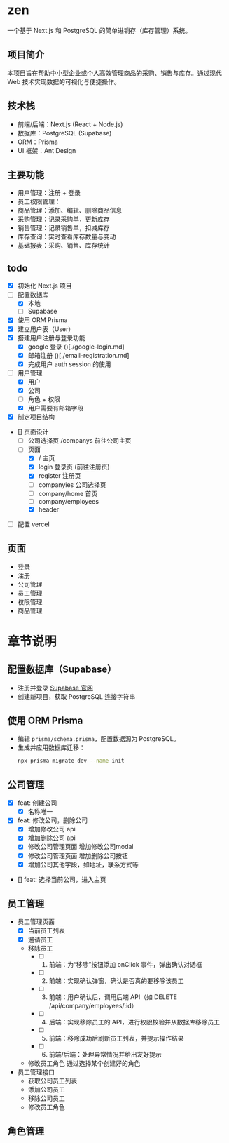 # zen

一个基于 Next.js 和 PostgreSQL 的简单进销存（库存管理）系统。

## 项目简介
本项目旨在帮助中小型企业或个人高效管理商品的采购、销售与库存。通过现代 Web 技术实现数据的可视化与便捷操作。

## 技术栈
- 前端/后端：Next.js (React + Node.js)
- 数据库：PostgreSQL (Supabase)
- ORM：Prisma
- UI 框架：Ant Design 

## 主要功能
- 用户管理：注册 + 登录
- 员工权限管理：
- 商品管理：添加、编辑、删除商品信息
- 采购管理：记录采购单，更新库存
- 销售管理：记录销售单，扣减库存
- 库存查询：实时查看库存数量与变动
- 基础报表：采购、销售、库存统计

## todo
- [x] 初始化 Next.js 项目
- [ ] 配置数据库
  - [x] 本地
  - [ ] Supabase
- [x] 使用 ORM Prisma
- [x] 建立用户表（User）
- [x] 搭建用户注册与登录功能
  - [x] google 登录 ()[./google-login.md]
  - [x] 邮箱注册 ()[./email-registration.md]
  - [x] 完成用户 auth session 的使用
- [ ] 用户管理
  - [x] 用户
  - [x] 公司
  - [ ] 角色 + 权限
  - [x] 用户需要有邮箱字段
- [x] 制定项目结构
- [] 页面设计
  - [ ] 公司选择页 /companys 前往公司主页
  - [ ] 页面
    - [x] / 主页
    - [x] login 登录页 (前往注册页)
    - [x] register 注册页
    - [ ] companyies 公司选择页
    - [ ] company/home 首页
    - [ ] company/employees
    - [x] header
- [ ] 配置 vercel
  
## 页面
- 登录
- 注册
- 公司管理
- 员工管理
- 权限管理
- 商品管理


# 章节说明

## 配置数据库（Supabase）
- 注册并登录 [Supabase 官网](https://supabase.com/)
- 创建新项目，获取 PostgreSQL 连接字符串

## 使用 ORM Prisma
 - 编辑 `prisma/schema.prisma`，配置数据源为 PostgreSQL。
- 生成并应用数据库迁移：
  ```bash
  npx prisma migrate dev --name init
  ```

## 公司管理
- [x] feat: 创建公司
  - [x] 名称唯一
- [x] feat: 修改公司，删除公司
  - [x] 增加修改公司 api
  - [x] 增加删除公司 api
  - [x] 修改公司管理页面 增加修改公司modal
  - [x] 修改公司管理页面 增加删除公司按钮
  - [x] 增加公司其他字段，如地址，联系方式等
- [] feat: 选择当前公司，进入主页

## 员工管理
- 员工管理页面
  - [x] 当前员工列表
  - [x] 邀请员工
  - 移除员工
    - [ ] 1. 前端：为“移除”按钮添加 onClick 事件，弹出确认对话框
    - [ ] 2. 前端：实现确认弹窗，确认是否真的要移除该员工
    - [ ] 3. 前端：用户确认后，调用后端 API（如 DELETE /api/company/employees/:id）
    - [ ] 4. 后端：实现移除员工的 API，进行权限校验并从数据库移除员工
    - [ ] 5. 前端：移除成功后刷新员工列表，并提示操作结果
    - [ ] 6. 前端/后端：处理异常情况并给出友好提示
  - 修改员工角色 通过选择某个创建好的角色
- 员工管理接口
  - 获取公司员工列表
  - 添加公司员工
  - 移除公司员工
  - 修改员工角色
## 角色管理
